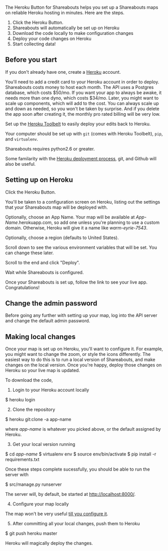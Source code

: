 
The Heroku Button for Shareabouts helps you set up a Shareabouts maps on 
reliable Heroku hosting in minutes. Here are the steps.

1. Click the Heroku Button.
1. Shareabouts will automatically be set up on Heroku
1. Download the code locally to make configuration changes
1. Deploy your code changes on Heroku
1. Start collecting data!

## Before you start

If you don't already have one, create a [Heroku](https://heroku.com) account. 

You'll need to add a credit card to your Heroku account in order to deploy. 
Shareabouts 
costs money to host each month. The API uses a Postgres database, which costs 
$50/mo. If you want your app to always be awake, it needs more than one dyno, 
which costs $34/mo. Later, you might want to scale up components, which will 
add to the cost. You can always scale up and down as needed, so 
you won't be taken by surprise. And if you delete the app soon after creating 
it, the monthly pro rated billing will be very low.

Set up the [Heroku Toolbelt](https://toolbelt.heroku.com/) to easily 
deploy your edits back to Heroku.

Your computer should be set up with `git` (comes with Heroku Toolbelt), 
`pip`, and `virtualenv`. 

Shareabouts requires python2.6 or greater.

Some familarity with the 
[Heroku deployment process](https://devcenter.heroku.com/articles/git), 
git, and Github will also be useful.

## Setting up on Heroku

Click the Heroku Button. 

You'll be taken to a configuration screen on Heroku, listing out the settings
that your Shareabouts map will be deployed with.
 
Optionally, choose an App Name. Your map will be available at 
_App-Name_.herokuapp.com, so add one unless you're planning to use a 
custom domain. Otherwise, Heroku will give it a name like _warm-eyrie-7543_.

Optionally, choose a region (defaults to United States).

Scroll down to see the various environment variables that will be set. You can
change these later.

Scroll to the end and click "Deploy".

Wait while Shareabouts is configured.

Once your Shareabouts is set up, follow the link to see your live app. 
Congratulations!

## Change the admin password

Before going any further with setting up your map, log into the API server and
change the default admin password.


## Making local changes

Once your map is set up on Heroku, you'll want to configure it. For example, you
might want to change the zoom, or style the icons differently. The easiest way 
to do this is to run a local version of Shareabouts, and make changes on the local
version. Once you're happy, deploy those changes on Heroku so your live map is
updated.

To download the code,

1. Login to your Heroku account locally 

$ heroku login

2. Clone the repository

$ heroku git:clone -a app-name

where _app-name_ is whatever you picked above, or the default assigned 
by Heroku.

3. Get your local version running

$ cd _app-name_
$ virtualenv env
$ source env/bin/activate
$ pip install -r requirements.txt

Once these steps complete sucessfully, you should be able to run the server with

$ src/manage.py runserver

The server will, by default, be started at 
[http://localhost:8000/](http://localhost:8000/). 

4. Configure your map locally

The map won't be very useful
[till you configure it](CONFIG.md).

5. After committing all your local changes, push them to Heroku

$ git push heroku master

Heroku will magically deploy the changes.